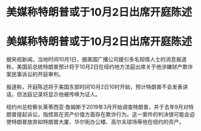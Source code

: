 # 美媒称特朗普或于10月2日出席开庭陈述

# 美媒称特朗普或于10月2日出席开庭陈述

据央视新闻，当地时间10月1日，据美国广播公司援引多名知情人士的消息报道称，美国前总统特朗普预计将于10月2日在纽约地方法庭出席关于他涉嫌财产欺诈案民事诉讼的开庭审判。

报道称，开庭陈述将于美国东部时间10月2日10时开始，预计特朗普不会发表讲话，但法庭记录将显示他被传唤为证人。

纽约州总检察长莱蒂西亚·詹姆斯于2019年3月开始调查特朗普，并于去年9月对特朗普提起诉讼，指控其在资产价值方面存在欺诈行为。这一案件的判决很可能会迫使特朗普放弃如特朗普大厦、华尔街办公楼、高尔夫球场等他在纽约的资产。

